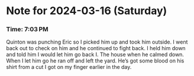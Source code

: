 # Note for 2024-03-16 (Saturday)
### Time: 7:03 PM

Quinton was punching Eric so I picked him up and took him outside. I went back out to check on him and he continued to fight back. I held him down and told him I would let him go back I. The house when he calmed down. When I let him go he ran off and left the yard. He’s got some blood on his shirt from a cut I got on my finger earlier in the day.
